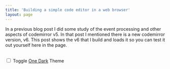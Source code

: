 ```yaml
---
title: 'Building a simple code editor in a web browser'
layout: page
---
```


In a previous blog post I did some study of the event processing and other aspects
of codemirror v5. In that post I mentioned there is a new codemirror version,
v6. This post shows the v6 that I build and loads it so you can test it out
yourself here in the page.


<div id="editor"></div>
  <br>
  <input type="checkbox" id="oneDark" name="oneDark" onchange="changeTheme()">
  <label for="oneDark">Toggle <a href="https://github.com/codemirror/theme-one-dark">One Dark</a> Theme</label>
  <br>
  <!-- CodeMirror 6 -->
<script src="../cm6.bundle.min.js"></script>
<script>
  const oneDarkEl = document.getElementById("oneDark");
  const view = cm6.createEditorView(undefined, document.getElementById("editor"));
  const initialState = cm6.createEditorState("def foo():\n    print(\"hello world\")\n");
  view.setState(initialState);
  function changeTheme() {
      let options = {oneDark: oneDarkEl.checked};
      let newState = cm6.createEditorState(view.state.doc, options);
      view.setState(newState);
  }
</script>
